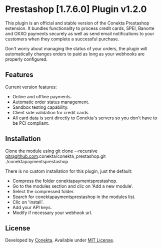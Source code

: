 Prestashop [1.7.6.0] Plugin v1.2.0
=======================
This plugin is an official and stable version of the Conekta Prestashop extension. It bundles functionality to process credit cards, SPEI, Banorte and OXXO payments securely as well as send email notifications to your customers when they complete a successful purchase.

Don't worry about managing the status of your orders, the plugin will automatically changes orders to paid as long as your webhooks are properly configured.

Features
--------
Current version features:

*   Online and offline payments.
*   Automatic order status management.
*   Sandbox testing capability.
*   Client side validation for credit cards.
*   All card data is sent directly to Conekta's servers so you don't have to be PCI compliant.

Installation
-----------

  Clone the module using git clone --recursive git@github.com:conekta/conekta_prestashop.git ./conektapaymentsprestashop

There is no custom installation for this plugin, just the default:

*   Compress the folder conektapaymentsprestashop.
*   Go to the modules section and clic on 'Add a new module'.
*   Select the compressed folder.
*   Search for conektapaymentsprestashop in the modules list.
*   Clic on 'install'.
*   Add your API keys.
*   Modify if necessary your webhook url.

License
-------
Developed by [Conekta](https://www.conekta.io). Available under [MIT License](LICENSE).
